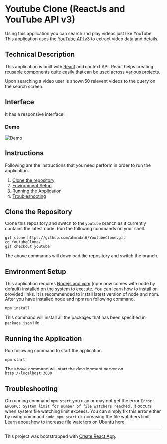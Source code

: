 # Youtube Clone (ReactJs and YouTube API v3)

Using this application you can search and play videos just like YouTube. This application uses the [YouTube API v3](https://developers.google.com/youtube/v3) to extract video data and details.

## Technical Description
This application is built with [React](https://reactjs.org/) and context API. React helps creating reusable components quite easily that can be used across various projects.

Upon searching a video user is shown 50 relevent videos to the query on the search screen.

## Interface

It has a responsive interface!

### Demo
![Demo](readme_files/youtube_demo.gif)

## Instructions

Following are the instructions that you need perform in order to run the application.

1. [Clone the repository](#clone-the-repository)
1. [Environment Setup](#environment-setup)
1. [Running the Application](#running-the-application)
1. [Troubleshooting](#troubleshooting)

## Clone the Repository

Clone this repository and switch to the `youtube` branch as it currently contains the latest code. Run the following commands on your shell.

``` shell
git clone https://github.com/ahmadx16/YoutubeClone.git
cd YoutubeClone/
git checkout youtube
``` 

The above commands will download the repository and switch the branch.

## Environment Setup

This application requires [Nodejs and npm](https://nodejs.org/en/) (npm now comes with node by default) installed on the system to execute. You can learn how to install on provided links. It is recommended to install latest version of node and npm. 
After you have installed node and npm run following command.

``` shell
npm install
```

This command will install all the packages that has been specified in `package.json` file.

## Running the Application

Run following command to start the application

``` shell
npm start
```

The above command will start the development server on `http://localhost:3000`

## Troubleshooting

On running command `npm start` you may or may not get the error `Error: ENOSPC: System limit for number of file watchers reached` . It occurs when system file watching limit exceeds. You can simply fix this error either by using command `sudo npm start` or increasing the file watchers limit. Learn about how to increase file watchers on Ubuntu [here](https://stackoverflow.com/questions/55763428/react-native-error-enospc-system-limit-for-number-of-file-watchers-reached)



___
This project was bootstrapped with [Create React App](https://github.com/facebook/create-react-app).
